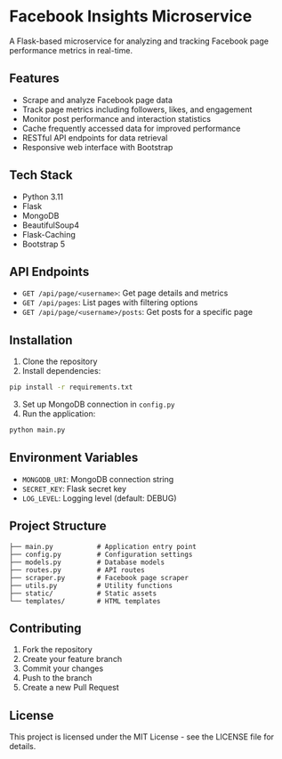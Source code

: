 
# Facebook Insights Microservice

A Flask-based microservice for analyzing and tracking Facebook page performance metrics in real-time.

## Features

- Scrape and analyze Facebook page data
- Track page metrics including followers, likes, and engagement
- Monitor post performance and interaction statistics
- Cache frequently accessed data for improved performance
- RESTful API endpoints for data retrieval
- Responsive web interface with Bootstrap

## Tech Stack

- Python 3.11
- Flask
- MongoDB
- BeautifulSoup4
- Flask-Caching
- Bootstrap 5

## API Endpoints

- `GET /api/page/<username>`: Get page details and metrics
- `GET /api/pages`: List pages with filtering options
- `GET /api/page/<username>/posts`: Get posts for a specific page

## Installation

1. Clone the repository
2. Install dependencies:
```bash
pip install -r requirements.txt
```
3. Set up MongoDB connection in `config.py`
4. Run the application:
```bash
python main.py
```

## Environment Variables

- `MONGODB_URI`: MongoDB connection string
- `SECRET_KEY`: Flask secret key
- `LOG_LEVEL`: Logging level (default: DEBUG)

## Project Structure

```
├── main.py           # Application entry point
├── config.py         # Configuration settings
├── models.py         # Database models
├── routes.py         # API routes
├── scraper.py        # Facebook page scraper
├── utils.py          # Utility functions
├── static/           # Static assets
└── templates/        # HTML templates
```

## Contributing

1. Fork the repository
2. Create your feature branch
3. Commit your changes
4. Push to the branch
5. Create a new Pull Request

## License

This project is licensed under the MIT License - see the LICENSE file for details.
